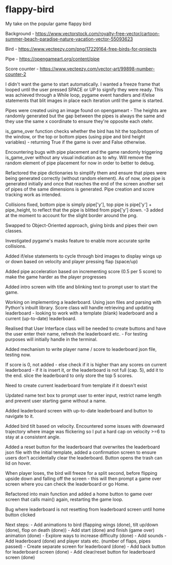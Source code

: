 # flappy-bird
My take on the popular game flappy bird

Background - https://www.vectorstock.com/royalty-free-vector/cartoon-summer-beach-paradise-nature-vacation-vector-55093623

Bird - https://www.vecteezy.com/png/17229164-free-birds-for-projects

Pipe - https://opengameart.org/content/pipe

Score counter - https://www.vecteezy.com/vector-art/99898-number-counter-2

I didn't want the game to start automatically. I wanted a freeze frame that looped until the user pressed SPACE or UP to signify they were ready. This was achieved through a While loop, pygame event handlers and if/else statements that blit images in place each iteration until the game is started.

Pipes were created using an image found on opengameart - The heights are randomly generated but the gap between the pipes is always the same and they use the same x coordinate to ensure they're opposite each otehr.

is_game_over function checks whether the bird has hit the top/bottom of the window, or the top or bottom pipes (using pipe and bird height variables) - returning True if the game is over and False otherwise.

Encountering bugs with pipe placement and the game randomly triggering is_game_over without any visual indication as to why. Will remove the random element of pipe placement for now in order to better to debug.

Refactored the pipe dictionaries to simplify them and ensure that pipes were being generated correctly (without random element). As of now, one pipe is generated initially and once that reaches the end of the screen another set of pipes of the same dimensions is generated. Pipe creation and score tracking work as intended.

Collisions fixed, bottom pipe is simply pipe['y'], top pipe is pipe['y'] + pipe_height, to reflect that the pipe is blitted from pipe['y'] down. -3 added at the moment to account for the slight border around the png.

Swapped to Object-Oriented approach, giving birds and pipes their own classes.

Investigated pygame's masks feature to enable more accurate sprite collisions.

Added if/else statements to cycle through bird images to display wings up or down based on velocity and player pressing flap (space/up)

Added pipe acceleration based on incrementing score (0.5 per 5 score) to make the game harder as the player progresses

Added intro screen with title and blinking text to prompt user to start the game.

Working on implementing a leaderboard. Using json files and parsing with Python's inbuilt library. Score class will handle retrieving and updating leaderboard - looking to work with a template (blank) leaderboard and a current (up-to-date) leaderboard.

Realised that User Interface class will be needed to create buttons and have the user enter their name, refresh the leaderboard etc. - For testing purposes will initially handle in the terminal.

Added mechanism to write player name / score to leaderboard json file, testing now.

If score is 0, not added - else check if it is higher than any scores on current leaderboard - if it is insert it, or the leaderboard is not full (cap. 5), add it to the end. slice the leaderboard to only store the top 5 scores.

Need to create current leaderboard from template if it doesn't exist

Updated name text box to prompt user to enter input, restrict name length and prevent user starting game without a name.

Added leaderboard screen with up-to-date leaderboard and button to navigate to it.

Added bird tilt based on velocity. Encountered some issues with downward trajectory where image was flickering so I put a hard cap on velocity >=6 to stay at a consistent angle.

Added a reset button for the leaderboard that overwrites the leaderboard json file with the initial template, added a confirmation screen to ensure users don't accidentally clear the leaderboard. Button opens the trash can lid on hover.

When player loses, the bird will freeze for a split second, before flipping upside down and falling off the screen - this will then prompt a game over screen where you can check the leaderboard or go Home.

Refactored into main function and added a home button to game over screen that calls main() again, restarting the game loop.

Bug where leaderboard is not resetting from leaderboard screen until home button clicked

Next steps:
     - Add animations to bird (flapping wings (done), tilt up/down (done), flop on death (done))
     - Add start (done) and finish (game over) animation (done)
     - Explore ways to increase difficulty (done)
     - Add sounds
     - Add leaderboard (done) and player stats etc. (number of flaps, pipes passed)
     - Create separate screen for leaderboard (done)
     - Add back button for leaderboard screen (done)
     - Add clear/reset button for leaderboard screen (done)